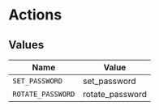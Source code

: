 # Actions


## Values

| Name              | Value             |
| ----------------- | ----------------- |
| `SET_PASSWORD`    | set_password      |
| `ROTATE_PASSWORD` | rotate_password   |